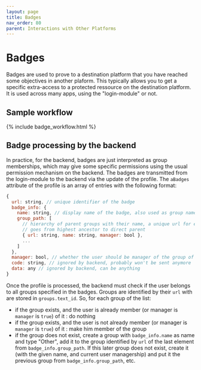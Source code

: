 ```yaml
---
layout: page
title: Badges
nav_order: 80
parent: Interactions with Other Platforms
---
```


# Badges

Badges are used to prove to a destination platform that you have reached some objectives in another plaform. This typically allows you to get a specific extra-access to a protected ressource on the destination platform. It is used across many apps, using the "login-module" or not.

## Sample workflow

{% include badge_workflow.html %}

## Badge processing by the backend

In practice, for the backend, badges are just interpreted as group memberships, which may give some specific permissions using the usual permission mechanism on the backend. The badges are transmitted from the login-module to the backend via the update of the profile. The `aBadges` attribute of the profile is an array of entries with the following format:

```js
{
  url: string, // unique identifier of the badge
  badge_info: {
    name: string, // display name of the badge, also used as group name
    group_path: [
      // hierarchy of parent groups with their name, a unique url for each, and whether the user should be manager of those groups as well
      // goes from highest ancestor to direct parent
      { url: string, name: string, manager: bool },
      ...
    ]
  },
  manager: bool, // whether the user should be manager of the group of owners of that badge
  code: string, // ignored by backend, probably won't be sent anymore
  data: any // ignored by backend, can be anything
}
```

Once the profile is processed, the backend must check if the user belongs to all groups specified in the badges. Groups are identified by their `url` with are stored in `groups.text_id`. So, for each group of the list:
- if the group exists, and the user is already member (or manager is `manager` is `true`) of it : do nothing
- if the group exists, and the user is not already member (or manager is `manager` is `true`) of it : make him member of the group
- if the group does not exist, create a group with `badge_info.name` as name and type "Other", add it to the group identified by `url` of the last element from `badge_info.group_path`. If this later group does not exist, create it (with the given name, and current user managership) and put it the previous group from `badge_info.group_path`, etc.
